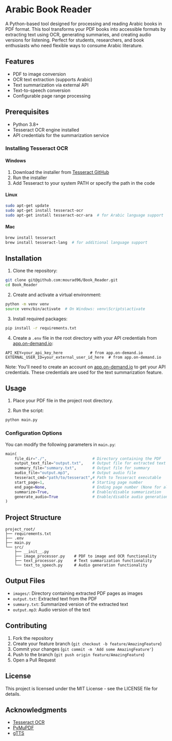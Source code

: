 # Arabic Book Reader

A Python-based tool designed for processing and reading Arabic books in PDF format. This tool transforms your PDF books into accessible formats by extracting text using OCR, generating summaries, and creating audio versions for listening. Perfect for students, researchers, and book enthusiasts who need flexible ways to consume Arabic literature.

## Features

- PDF to image conversion
- OCR text extraction (supports Arabic)
- Text summarization via external API
- Text-to-speech conversion
- Configurable page range processing

## Prerequisites

- Python 3.8+
- Tesseract OCR engine installed
- API credentials for the summarization service

### Installing Tesseract OCR

#### Windows
1. Download the installer from [Tesseract GitHub](https://github.com/UB-Mannheim/tesseract/wiki)
2. Run the installer
3. Add Tesseract to your system PATH or specify the path in the code

#### Linux
```bash
sudo apt-get update
sudo apt-get install tesseract-ocr
sudo apt-get install tesseract-ocr-ara  # for Arabic language support
```

#### Mac
```bash
brew install tesseract
brew install tesseract-lang  # for additional language support
```

## Installation

1. Clone the repository:
```bash
git clone git@github.com:mourad96/Book_Reader.git
cd Book_Reader
```

2. Create and activate a virtual environment:
```bash
python -m venv venv
source venv/bin/activate  # On Windows: venv\Scripts\activate
```

3. Install required packages:
```bash
pip install -r requirements.txt
```

4. Create a `.env` file in the root directory with your API credentials from [app.on-demand.io](https://app.on-demand.io):
```env
API_KEY=your_api_key_here            # from app.on-demand.io
EXTERNAL_USER_ID=your_external_user_id_here  # from app.on-demand.io
```

Note: You'll need to create an account on [app.on-demand.io](https://app.on-demand.io) to get your API credentials. These credentials are used for the text summarization feature.

## Usage

1. Place your PDF file in the project root directory.

2. Run the script:
```bash
python main.py
```

### Configuration Options

You can modify the following parameters in `main.py`:

```python
main(
    file_dir="./",                    # Directory containing the PDF
    output_text_file="output.txt",    # Output file for extracted text
    summary_file="summary.txt",       # Output file for summary
    audio_file="output.mp3",          # Output audio file
    tesseract_cmd="path/to/tesseract",# Path to Tesseract executable
    start_page=1,                     # Starting page number
    end_page=None,                    # Ending page number (None for all pages)
    summarize=True,                   # Enable/disable summarization
    generate_audio=True               # Enable/disable audio generation
)
```

## Project Structure

```
project_root/
├── requirements.txt
├── .env
├── main.py
└── src/
    ├── __init__.py
    ├── image_processor.py    # PDF to image and OCR functionality
    ├── text_processor.py     # Text summarization functionality
    └── text_to_speech.py     # Audio generation functionality
```

## Output Files

- `images/`: Directory containing extracted PDF pages as images
- `output.txt`: Extracted text from the PDF
- `summary.txt`: Summarized version of the extracted text
- `output.mp3`: Audio version of the text

## Contributing

1. Fork the repository
2. Create your feature branch (`git checkout -b feature/AmazingFeature`)
3. Commit your changes (`git commit -m 'Add some AmazingFeature'`)
4. Push to the branch (`git push origin feature/AmazingFeature`)
5. Open a Pull Request

## License

This project is licensed under the MIT License - see the LICENSE file for details.

## Acknowledgments

- [Tesseract OCR](https://github.com/tesseract-ocr/tesseract)
- [PyMuPDF](https://github.com/pymupdf/PyMuPDF)
- [gTTS](https://github.com/pndurette/gTTS)